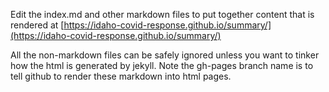 Edit the index.md and other markdown files to put together content that is rendered
at [https://idaho-covid-response.github.io/summary/](https://idaho-covid-response.github.io/summary/)

All the non-markdown files can be safely ignored unless you want to tinker how the html is generated by jekyll.
Note the gh-pages branch name is to tell github to render these markdown into html pages.



